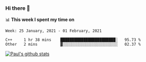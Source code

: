 ### Hi there 👋

📊 **This week I spent my time on**
<!--START_SECTION:waka-->
```text
Week: 25 January, 2021 - 01 February, 2021

C++     1 hr 38 mins    ████████████████████████░   95.73 % 
Other   2 mins          ▓░░░░░░░░░░░░░░░░░░░░░░░░   02.37 % 
```
<!--END_SECTION:waka-->


[![Paul's github stats](https://github-readme-stats.vercel.app/api?username=mickeyouyou&theme=dracula&show_icons=true)](https://github.com/anuraghazra/github-readme-stats)
